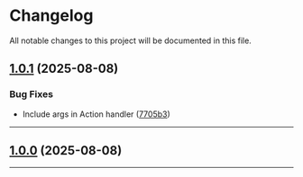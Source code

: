<!--- BEGIN HEADER -->
# Changelog

All notable changes to this project will be documented in this file.
<!--- END HEADER -->

## [1.0.1](https://github.com/groton-school/slim-norms/compare/v1.0.0...v1.0.1) (2025-08-08)

### Bug Fixes

* Include args in Action handler ([7705b3](https://github.com/groton-school/slim-norms/commit/7705b34abac8bf3856cbbadb9a075e34670ba3db))


---

## [1.0.0](https://github.com/groton-school/slim-norms/compare/19c729edd285b2d08b71e06ba45cfd2fef17e6c8...v1.0.0) (2025-08-08)


---

